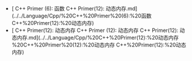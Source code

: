 * [ C++ Primer (6): 函数
C++ Primer(12): 动态内存.md](../../Language/Cpp/%20C++%20Primer%20(6):%20函数
C++%20Primer(12):%20动态内存)
* [ C++ Primer(12): 动态内存
 C++ Primer (12): 动态内存
C++ Primer(12): 动态内存.md](../../Language/Cpp/%20C++%20Primer(12):%20动态内存
%20C++%20Primer%20(12):%20动态内存
C++%20Primer(12):%20动态内存)
